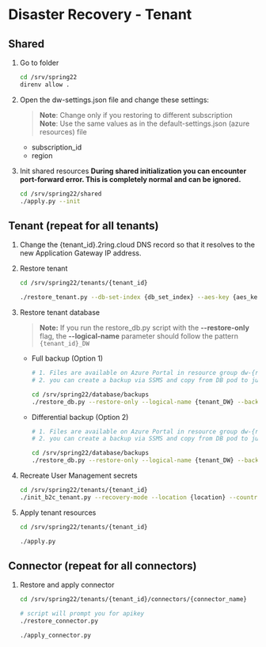 # Disaster Recovery - Tenant

## Shared

1. Go to folder

    ```bash
    cd /srv/spring22
    direnv allow .
    ```

2. Open the dw-settings.json file and change these settings:
    > **Note**: Change only if you restoring to different subscription \
    > **Note**: Use the same values as in the default-settings.json (azure resources) file
      - subscription_id
      - region

3. Init shared resources
**During shared initialization you can encounter port-forward error. This is completely normal and can be ignored.**

    ```bash
    cd /srv/spring22/shared
    ./apply.py --init
    ```

## Tenant (repeat for all tenants)

1. Change the {tenant_id}.2ring.cloud DNS record so that it resolves to the new Application Gateway IP address.

2. Restore tenant

    ```bash
    cd /srv/spring22/tenants/{tenant_id}

    ./restore_tenant.py --db-set-index {db_set_index} --aes-key {aes_key}
    ```

3. Restore tenant database
    > **Note:** If you run the restore_db.py script with the **--restore-only** flag, the **--logical-name** parameter should follow the pattern `{tenant_id}_DW`

    - Full backup (Option 1)

        ```bash
        # 1. Files are available on Azure Portal in resource group dw-{region} -> Storage account -> File shares -> db-backup
        # 2. you can create a backup via SSMS and copy from DB pod to jump-server

        cd /srv/spring22/database/backups
        ./restore_db.py --restore-only --logical-name {tenant_DW} --backup-path {tenant_DW.bak} --db-set-index {0} --tenant-id {tenant}
        ```

    - Differential backup (Option 2)

        ```bash
        # 1. Files are available on Azure Portal in resource group dw-{region} -> Storage account -> File shares -> db-backup
        # 2. you can create a backup via SSMS and copy from DB pod to jump-server

        cd /srv/spring22/database/backups
        ./restore_db.py --restore-only --logical-name {tenant_DW} --backup-path {tenant_DW.bak} --dff-backup-path {tenant_DW.dff} --db-set-index {0} --tenant-id {tenant}
        ```

4. Recreate User Management secrets

    ```bash
    cd /srv/spring22/tenants/{tenant_id}
    ./init_b2c_tenant.py --recovery-mode --location {location} --country-code {country-code}
    ```

5. Apply tenant resources

    ```bash
    cd /srv/spring22/tenants/{tenant_id}

    ./apply.py
    ```

## Connector (repeat for all connectors)

1. Restore and apply connector

    ```bash
    cd /srv/spring22/tenants/{tenant_id}/connectors/{connector_name}

    # script will prompt you for apikey
    ./restore_connector.py

    ./apply_connector.py
    ```
